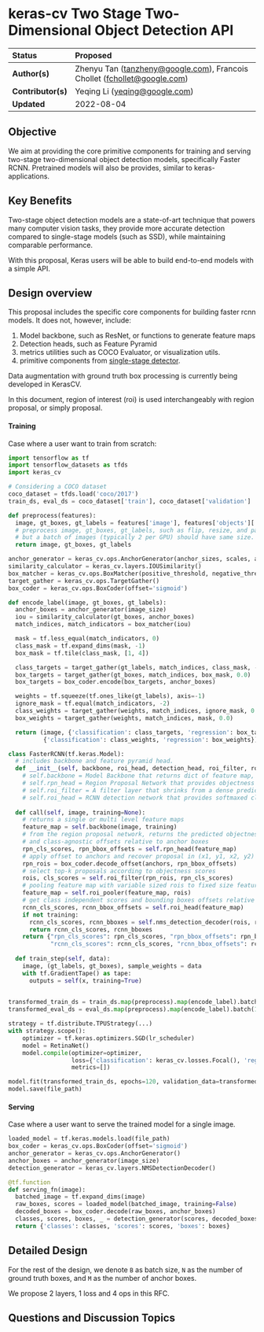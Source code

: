 # keras-cv Two Stage Two-Dimensional Object Detection API

| Status        | Proposed      |
:-------------- |:---------------------------------------------------- |
| **Author(s)** | Zhenyu Tan (tanzheny@google.com), Francois Chollet (fchollet@google.com)|
| **Contributor(s)** | Yeqing Li (yeqing@google.com)|
| **Updated**   | 2022-08-04                                           |

## Objective

We aim at providing the core primitive components for training and serving two-stage two-dimensional object
detection models, specifically Faster RCNN.
Pretrained models will also be provides, similar to keras-applications.

## Key Benefits

Two-stage object detection models are a state-of-art technique that powers many computer vision tasks, they provide
more accurate detection compared to single-stage models (such as SSD), while maintaining comparable performance.

With this proposal, Keras users will be able to build end-to-end models with a simple API.

## Design overview

This proposal includes the specific core components for building faster rcnn models. It does not, however, include:

1. Model backbone, such as ResNet, or functions to generate feature maps
2. Detection heads, such as Feature Pyramid
3. metrics utilities such as COCO Evaluator, or visualization utils.
4. primitive components from [single-stage detector]([url](https://github.com/keras-team/governance/blob/master/rfcs/20200928-keras-cv-single-stage-2d-object-detection.md)).

Data augmentation with ground truth box processing is currently being developed in KerasCV.

In this document, region of interest (roi) is used interchangeably with region proposal, or simply proposal.

#### Training

Case where a user want to train from scratch:

```python
import tensorflow as tf
import tensorflow_datasets as tfds
import keras_cv

# Considering a COCO dataset
coco_dataset = tfds.load('coco/2017')
train_ds, eval_ds = coco_dataset['train'], coco_dataset['validation']

def preprocess(features):
  image, gt_boxes, gt_labels = features['image'], features['objects']['bbox'], features['objects']['label']
  # preprocess image, gt_boxes, gt_labels, such as flip, resize, and padding, and reserve 0 for background label.
  # but a batch of images (typically 2 per GPU) should have same size.
  return image, gt_boxes, gt_labels

anchor_generator = keras_cv.ops.AnchorGenerator(anchor_sizes, scales, aspect_ratios, strides)
similarity_calculator = keras_cv.layers.IOUSimilarity()
box_matcher = keras_cv.ops.BoxMatcher(positive_threshold, negative_threshold)
target_gather = keras_cv.ops.TargetGather()
box_coder = keras_cv.ops.BoxCoder(offset='sigmoid')

def encode_label(image, gt_boxes, gt_labels):
  anchor_boxes = anchor_generator(image_size)
  iou = similarity_calculator(gt_boxes, anchor_boxes)
  match_indices, match_indicators = box_matcher(iou)

  mask = tf.less_equal(match_indicators, 0)
  class_mask = tf.expand_dims(mask, -1)
  box_mask = tf.tile(class_mask, [1, 4])

  class_targets = target_gather(gt_labels, match_indices, class_mask, -1)
  box_targets = target_gather(gt_boxes, match_indices, box_mask, 0.0)
  box_targets = box_coder.encode(box_targets, anchor_boxes)

  weights = tf.squeeze(tf.ones_like(gt_labels), axis=-1)
  ignore_mask = tf.equal(match_indicators, -2)
  class_weights = target_gather(weights, match_indices, ignore_mask, 0.0)
  box_weights = target_gather(weights, match_indices, mask, 0.0)

  return (image, {'classification': class_targets, 'regression': box_targets},
          {'classification': class_weights, 'regression': box_weights})

class FasterRCNN(tf.keras.Model):
  # includes backbone and feature pyramid head.
  def __init__(self, backbone, roi_head, detection_head, roi_filter, roi_pooler, roi_sampler):
    # self.backbone = Model Backbone that returns dict of feature map, or Feature Pyramid Network that wraps it
    # self.rpn_head = Region Proposal Network that provides objectness scores and bbox offset against anchor boxes
    # self.roi_filter = A filter layer that shrinks from a dense predictions to topk sparse predictions based on scores
    # self.roi_head = RCNN detection network that provides softmaxed classification score and bbox offset against rois
  
  def call(self, image, training=None):
    # returns a single or multi level feature maps
    feature_map = self.backbone(image, training)
    # from the region proposal network, returns the predicted objectness scores
    # and class-agnostic offsets relative to anchor boxes
    rpn_cls_scores, rpn_bbox_offsets = self.rpn_head(feature_map)
    # apply offset to anchors and recover proposal in (x1, y1, x2, y2) format
    rpn_rois = box_coder.decode_offset(anchors, rpn_bbox_offsets)
    # select top-k proposals according to objectness scores
    rois, cls_scores = self.roi_filter(rpn_rois, rpn_cls_scores)
    # pooling feature map with variable sized rois to fixed size feature map
    feature_map = self.roi_pooler(feature_map, rois)
    # get class independent scores and bounding boxes offsets relative to proposals
    rcnn_cls_scores, rcnn_bbox_offsets = self.roi_head(feature_map)
    if not training:
      rcnn_cls_scores, rcnn_bboxes = self.nms_detection_decoder(rois, rcnn_cls_scores, rcnn_bbox_offsets, image_shape)
      return rcnn_cls_scores, rcnn_bboxes
    return {"rpn_cls_scores": rpn_cls_scores, "rpn_bbox_offsets": rpn_bbox_offsets,
            "rcnn_cls_scores": rcnn_cls_scores, "rcnn_bbox_offsets": rcnn_bbox_offsets}
  
  def train_step(self, data):
    image, (gt_labels, gt_boxes), sample_weights = data
    with tf.GradientTape() as tape:
      outputs = self(x, training=True)
      

transformed_train_ds = train_ds.map(preprocess).map(encode_label).batch(128).shuffle(1024)
transformed_eval_ds = eval_ds.map(preprocess).map(encode_label).batch(128)

strategy = tf.distribute.TPUStrategy(...)
with strategy.scope():
    optimizer = tf.keras.optimizers.SGD(lr_scheduler)
    model = RetinaNet()
    model.compile(optimizer=optimizer,
                  loss={'classification': keras_cv.losses.Focal(), 'regression': tf.keras.losses.Huber()},
                  metrics=[])

model.fit(transformed_train_ds, epochs=120, validation_data=transformed_eval_ds)
model.save(file_path)
``` 

#### Serving

Case where a user want to serve the trained model for a single image.

```python
loaded_model = tf.keras.models.load(file_path)
box_coder = keras_cv.ops.BoxCoder(offset='sigmoid')
anchor_generator = keras_cv.ops.AnchorGenerator()
anchor_boxes = anchor_generator(image_size)
detection_generator = keras_cv.layers.NMSDetectionDecoder()

@tf.function
def serving_fn(image):
  batched_image = tf.expand_dims(image)
  raw_boxes, scores = loaded_model(batched_image, training=False)
  decoded_boxes = box_coder.decode(raw_boxes, anchor_boxes)
  classes, scores, boxes, _ = detection_generator(scores, decoded_boxes)
  return {'classes': classes, 'scores': scores, 'boxes': boxes}
```

## Detailed Design

For the rest of the design, we denote `B` as batch size, `N` as the number of ground truth boxes, and `M` as the number
of anchor boxes.

We propose 2 layers, 1 loss and 4 ops in this RFC.


## Questions and Discussion Topics
